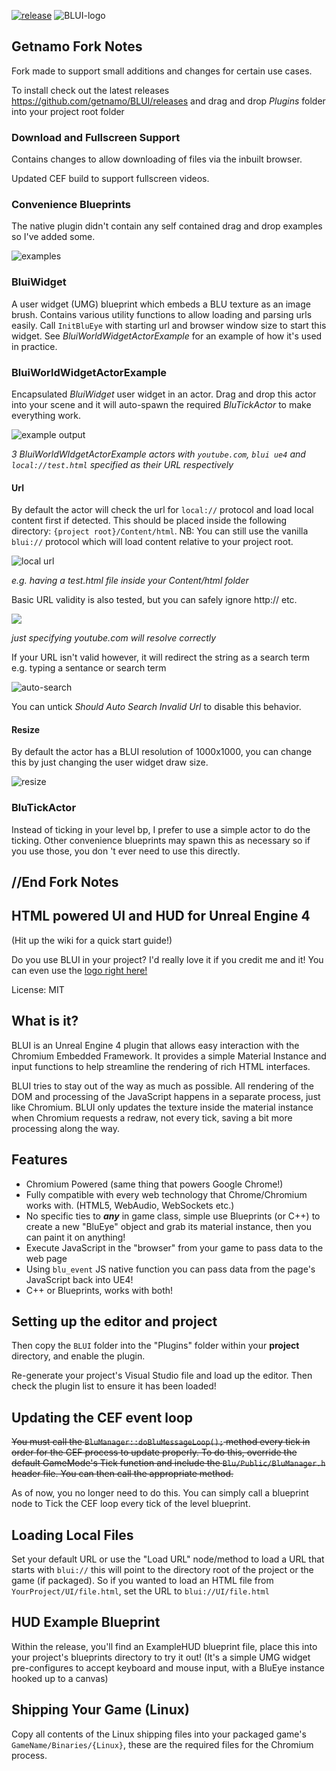 [![release](https://img.shields.io/github/release/getnamo/BLUI.svg?style=flat-square)](https://github.com/getnamo/BLUI/releases)
![BLUI-logo](https://cloud.githubusercontent.com/assets/1334174/5969395/201a1202-a7f1-11e4-98a4-12bc6793f830.png)

## Getnamo Fork Notes

Fork made to support small additions and changes for certain use cases.

To install check out the latest releases https://github.com/getnamo/BLUI/releases and drag and drop *Plugins* folder into your project root folder

### Download and Fullscreen Support

Contains changes to allow downloading of files via the inbuilt browser.

Updated CEF build to support fullscreen videos.

### Convenience Blueprints

The native plugin didn't contain any  self contained drag and drop examples so I've added some.

![examples](https://i.imgur.com/UOCEHM8.png)

### BluiWidget

A user widget (UMG) blueprint which embeds a BLU texture as an image brush. Contains various utility functions to allow loading and parsing urls easily. Call ```InitBluEye``` with starting url and browser window size to start this widget. See *BluiWorldWidgetActorExample* for an example of how it's used in practice.


### BluiWorldWidgetActorExample

Encapsulated *BluiWidget* user widget in an actor. Drag and drop this actor into your scene and it will auto-spawn the required *BluTickActor* to make everything work.

![example output](https://i.imgur.com/bso2ah6.png)

*3 BluiWorldWIdgetActorExample actors with ```youtube.com```, ```blui ue4``` and ```local://test.html``` specified as their URL respectively*


#### Url

By default the actor will check the url for ```local://``` protocol and load local content first if detected. This should be placed inside the following directory: ```{project root}/Content/html```. NB: You can still use the vanilla ```blui://``` protocol which will load content relative to your project root.

![local url](https://i.imgur.com/30hk67Z.png)

*e.g. having a test.html file inside your Content/html folder*



Basic URL validity is also tested, but you can safely ignore http:// etc.

![](https://i.imgur.com/R6we4jO.png)

*just specifying youtube.com will resolve correctly*

If your URL isn't valid however, it will redirect the string as a search term e.g. typing a sentance or search term

![auto-search](https://i.imgur.com/iDoXyFy.png)

You can untick *Should Auto Search Invalid Url* to disable this behavior.

#### Resize
By default the actor has a BLUI resolution of 1000x1000, you can change this by just changing the user widget draw size.

![resize](https://i.imgur.com/kB8X4I5.png)



### BluTickActor

Instead of ticking in your level bp, I prefer to use a simple actor to do the ticking. Other convenience blueprints may spawn this as necessary so if you use those, you don 't ever need to use this directly.

## //End Fork Notes

## HTML powered UI and HUD for Unreal Engine 4
(Hit up the wiki for a quick start guide!)

Do you use BLUI in your project? I'd really love it if you credit me and it! You can even use the [logo right here!](https://res.cloudinary.com/aaronshea/image/upload/v1423576170/BLUI-Transparent_eu582n.png)

License: MIT

What is it?
---------------------------------------
BLUI is an Unreal Engine 4 plugin that allows easy interaction with the Chromium Embedded Framework. It provides a simple Material Instance and input functions to help streamline the rendering of rich HTML interfaces.

BLUI tries to stay out of the way as much as possible. All rendering of the DOM and processing of the JavaScript happens in a separate process, just like Chromium. BLUI only updates the texture inside the material instance when Chromium requests a redraw, not every tick, saving a bit more processing along the way.

Features
---------------------------------------
+ Chromium Powered (same thing that powers Google Chrome!)
+ Fully compatible with every web technology that Chrome/Chromium works with. (HTML5, WebAudio, WebSockets etc.)
+ No specific ties to ***any*** in game class, simple use Blueprints (or C++) to create a new "BluEye" object and grab its material instance, then you can paint it on anything!
+ Execute JavaScript in the "browser" from your game to pass data to the web page
+ Using `blu_event` JS native function you can pass data from the page's JavaScript back into UE4!
+ C++ or Blueprints, works with both!

Setting up the editor and project
---------------------------------------
Then copy the `BLUI` folder into the "Plugins" folder within your **project** directory, and enable the plugin.

Re-generate your project's Visual Studio file and load up the editor. Then check the plugin list to ensure it has been loaded!

Updating the CEF event loop
---------------------------------------
~~You must call the `BluManager::doBluMessageLoop();` method every tick in order for the CEF process to update properly. To do this, override the default GameMode's Tick function and include the `Blu/Public/BluManager.h` header file. You can then call the appropriate method.~~

As of now, you no longer need to do this. You can simply call a blueprint node to Tick the CEF loop every tick of the level blueprint.


Loading Local Files
---------------------------------------
Set your default URL or use the "Load URL" node/method to load a URL that starts with `blui://` this will point to the directory root of the project or the game (if packaged). So if you wanted to load an HTML file from `YourProject/UI/file.html`, set the URL to `blui://UI/file.html`


HUD Example Blueprint
---------------------------------------
Within the release, you'll find an ExampleHUD blueprint file, place this into your project's blueprints directory to try it out! (It's a simple UMG widget pre-configures to accept keyboard and mouse input, with a BluEye instance hooked up to a canvas)


Shipping Your Game (Linux)
---------------------------------------
Copy all contents of the Linux shipping files into your packaged game's `GameName/Binaries/{Linux}`, these are the required files for the Chromium process.

